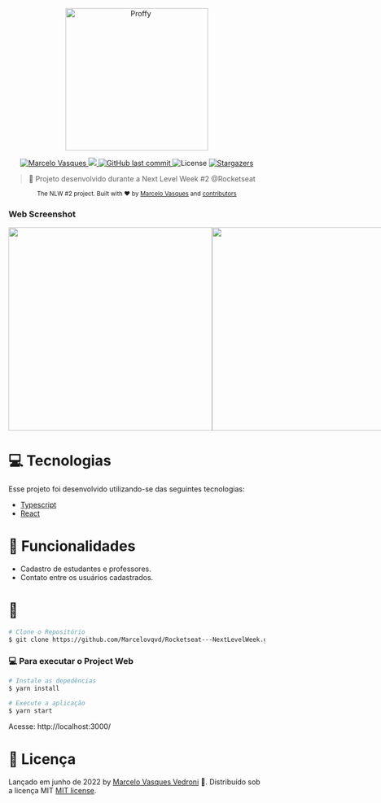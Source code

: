 <p align="center">
   <img src="../assets/images/logo.svg" alt="Proffy" width="280"/>
 </p>

<p align="center">	
   <a href="https://www.linkedin.com/in/marcelovqvd/">
      <img alt="Marcelo Vasques" src="https://img.shields.io/badge/-MarceloVasques-8257E5?style=flat&logo=Linkedin&logoColor=white" />
   </a>
  
  <a aria-label="Completed" href="https://nextlevelweek.com/episodios/omnistack/edicao/2">
    <img src="https://img.shields.io/badge/Proffy-NLW 2.0-8257E5?logo=data:image/png;base64,iVBORw0KGgoAAAANSUhEUgAAABAAAAAQCAMAAAAoLQ9TAAAALVBMVEVHcExxWsF0XMJzXMJxWcFsUsD///9jRrzY0u6Xh9Gsn9n39fyMecy0qd2bjNJWBT0WAAAABHRSTlMA2Do606wF2QAAAGlJREFUGJVdj1cWwCAIBLEsRU3uf9xobDH8+GZwUYi8i6ucJwrxKE+7D0G9Q4vlYqtmCSjndr4CgCgzlyFgfKfKCVO0LrPKjmiqMxGXkJwNnXskqWG+1oSM+BSwD8f29YLNjvx/OQrn+g99oQSoNmt3PgAAAABJRU5ErkJggg=="></img>
  </a>
  <a href="https://github.com/Marcelovqvd/Rocketseat---NextLevelWeek/commits/master">
    <img alt="GitHub last commit" src="https://img.shields.io/github/last-commit/Marcelovqvd/Rocketseat---NextLevelWeek?color=774DD6">
  </a> 
  <img alt="License" src="https://img.shields.io/badge/license-MIT-8257E5">
  <a href="https://github.com/Marcelovqvd/Rocketseat---NextLevelWeek/stargazers">
    <img alt="Stargazers" src="https://img.shields.io/github/stars/Marcelovqvd/Rocketseat---NextLevelWeek?color=8257E5&logo=github">
  </a>
</p>

> :rocket: Projeto desenvolvido durante a Next Level Week #2 @Rocketseat

<div align="center">
  <sub>The NLW #2 project. Built with ❤︎ by
    <a href="https://github.com/Marcelovqvd">Marcelo Vasques</a> and
    <a href="https://github.com/Marcelovqvd/Rocketseat---NextLevelWeek/graphs/contributors">
      contributors
    </a>
  </sub>
</div>

### Web Screenshot
<div style="display: flex; flex-direction: 'row'; align-items: 'center';">
   <img src="./.github/web-landing.png" width="400px">
   <img src="./.github/web-list.png" width="400px">
</div>

# :computer: Tecnologias
Esse projeto foi desenvolvido utilizando-se das seguintes tecnologias:

* [Typescript](https://www.typescriptlang.org/)      
* [React](https://reactjs.org/)      

# :rocket: Funcionalidades

* Cadastro de estudantes e professores.
* Contato entre os usuários cadastrados.

# :construction_worker:
```bash
# Clone o Repositório
$ git clone https://github.com/Marcelovqvd/Rocketseat---NextLevelWeek.git
```

### 💻 Para executar o Project Web

```bash
# Instale as depedências
$ yarn install

# Execute a aplicação
$ yarn start
```
Acesse: http://localhost:3000/


# :closed_book: Licença

Lançado em junho de 2022 by [Marcelo Vasques Vedroni](https://github.com/Marcelovqvd) 🚀.
Distribuído sob a licença MIT [MIT license](./LICENSE).
